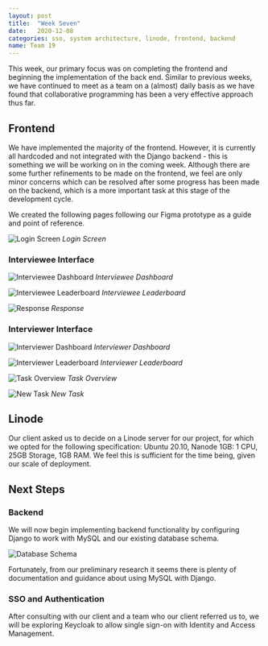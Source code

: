 ```yaml
---
layout: post
title:  "Week Seven"
date:   2020-12-08
categories: sso, system architecture, linode, frontend, backend
name: Team 19
---
```


This week, our primary focus was on completing the frontend and beginning the implementation of the back end. Similar to previous weeks, we have continued to meet as a team on a (almost) daily basis as we have found that collaborative programming has been a very effective approach thus far.

## Frontend

We have implemented the majority of the frontend. However, it is currently all hardcoded and not integrated with the Django backend - this is something we will be working on in the coming week. Although there are some further refinements to be made on the frontend, we feel are only minor concerns which can be resolved after some progress has been made on the backend, which is a more important task at this stage of the development cycle.

We created the following pages following our Figma prototype as a guide and point of reference.

![Login Screen](/COMP0016_2020_21_Team19/assets/login.png)
*Login Screen*

### Interviewee Interface

![Interviewee Dashboard](/COMP0016_2020_21_Team19/assets/interviewee_dashboard.png)
*Interviewee Dashboard*


![Interviewee Leaderboard](/COMP0016_2020_21_Team19/assets/interviewee_leaderboard.png)
*Interviewee Leaderboard*


![Response](/COMP0016_2020_21_Team19/assets/response.png)
*Response*

### Interviewer Interface

![Interviewer Dashboard](/COMP0016_2020_21_Team19/assets/interviewer_dashboard.png)
*Interviewer Dashboard*


![Interviewer Leaderboard](/COMP0016_2020_21_Team19/assets/interviewer_leaderboard.png)
*Interviewer Leaderboard*


![Task Overview](/COMP0016_2020_21_Team19/assets/task_overview.png)
*Task Overview*


![New Task](/COMP0016_2020_21_Team19/assets/new_task.png)
*New Task*

## Linode

Our client asked us to decide on a Linode server for our project, for which we opted for the following specification:
Ubuntu 20.10, Nanode 1GB: 1 CPU, 25GB Storage, 1GB RAM.
We feel this is sufficient for the time being, given our scale of deployment.

## Next Steps

### Backend

We will now begin implementing backend functionality by configuring Django to work with MySQL and our existing database schema.

![Database Schema](/COMP0016_2020_21_Team19/assets/database_schema.png)

Fortunately, from our preliminary research it seems there is plenty of documentation and guidance about using MySQL with Django.

### SSO and Authentication

After consulting with our client and a team who our client referred us to, we will be exploring Keycloak to allow single sign-on with Identity and Access Management.
